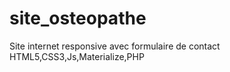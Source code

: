 # site_osteopathe
 
Site internet responsive avec formulaire de contact
HTML5,CSS3,Js,Materialize,PHP
